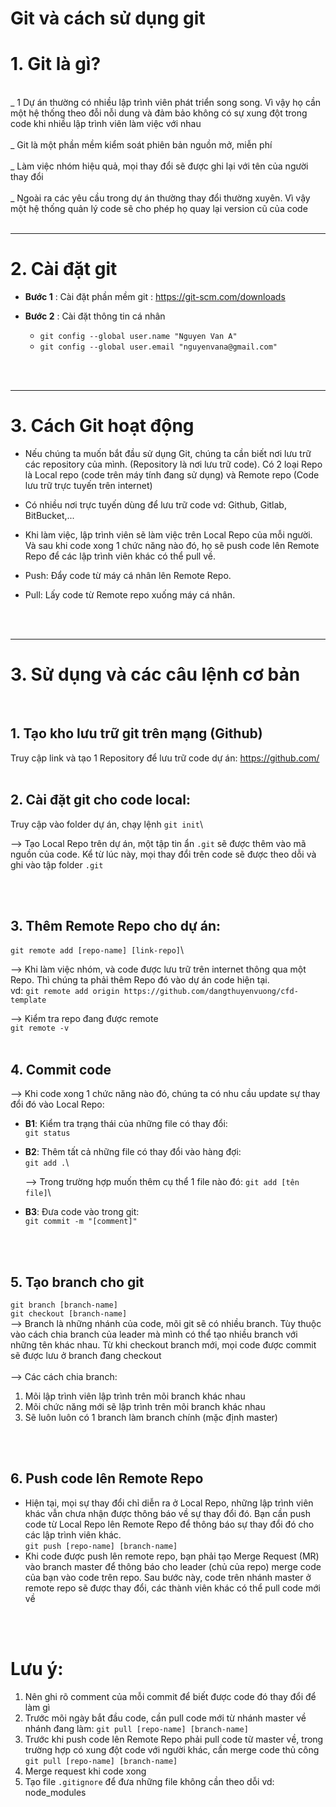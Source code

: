# Git và cách sử dụng git

# 1. Git là gì?
<br />
_ 1 Dự án thường có nhiều lập trình viên phát triển song song. Vì vậy họ cần một hệ thống theo đỗi nỗi dung và đảm bảo không có sự xung đột trong code khi nhiều lập trình viên làm việc với nhau
<br />
<br />
_ Git là một phần mềm kiểm soát phiên bản nguồn mở, miễn phí 
<br />
<br />
_ Làm việc nhóm hiệu quả, mọi thay đổi sẽ được ghi lại với tên của người thay đổi
<br />
<br />
_ Ngoài ra các yêu cầu trong dự án thường thay đổi thường xuyên. Vì vậy một hệ thống quản lý code sẽ cho phép họ quay lại version cũ của code
<br />
<br />

---------
# 2. Cài đặt git
- **Bước 1** : Cài đặt phần mềm git : https://git-scm.com/downloads

- **Bước 2** : Cài đặt thông tin cá nhân

  - `git config --global user.name "Nguyen Van A"`
  - `git config --global user.email "nguyenvana@gmail.com"`

<br />
<br />

--------
# 3. Cách Git hoạt động

- Nếu chúng ta muốn bắt đầu sử dụng Git, chúng ta cần biết nơi lưu trữ các repository của mình. (Repository là nơi lưu trữ code). Có 2 loại Repo là Local repo (code trên máy tính đang sử dụng) và Remote repo (Code lưu trữ trực tuyến trên internet)


- Có nhiều nơi trực tuyến dùng để lưu trữ code vd: Github, Gitlab, BitBucket,...

- Khi làm việc, lập trình viên sẽ làm việc trên Local Repo của mỗi người. Và sau khi code xong 1 chức năng nào đó, họ sẽ push code lên Remote Repo để các lập trình viên khác có thể pull về.


* Push: Đẩy code từ máy cá nhân lên Remote Repo.

* Pull: Lấy code từ Remote repo xuống máy cá nhân.
<br />
<br />

--------
# 3. Sử dụng và các câu lệnh cơ bản
<br />

## 1. Tạo kho lưu trữ git trên mạng (Github)
Truy cập link và tạo 1 Repository để lưu trữ code dự án: https://github.com/
<br />
<br />

## 2. Cài đặt git cho code local: 
Truy cập vào folder dự án, chạy lệnh `git init`\

--> Tạo Local Repo trên dự án, một tập tin ẩn `.git` sẽ được thêm vào mã nguồn của code. Kể từ lúc này, mọi thay đổi trên  code sẽ được theo dỗi và ghi vào tập folder `.git`


<br />
<br />

## 3. Thêm Remote Repo cho dự án: 
`git remote add [repo-name] [link-repo]`\

--> Khi làm việc nhóm, và code được lưu trữ trên internet thông qua một Repo. Thì chúng ta phải thêm Repo đó vào dự án code hiện tại.\
vd: `git remote add origin https://github.com/dangthuyenvuong/cfd-template`

--> Kiểm tra repo đang được remote\
`git remote -v`
<br />
<br />


## 4. Commit code
--> Khi code xong 1 chức năng nào đó, chúng ta có nhu cầu update sự thay đổi đó vào Local Repo:

- **B1**: Kiểm tra trạng thái của những file có thay đổi: \
`git status`

- **B2**: Thêm tất cả những file có thay đổi vào hàng đợi: \
`git add .`\

  --> Trong trường hợp muốn thêm cụ thể 1 file nào đó: `git add [tên file]`\
- **B3**: Đưa code vào trong git: \
`git commit -m "[comment]"`

<br />
<br />

## 5. Tạo branch cho git
`git branch [branch-name]`\
`git checkout [branch-name]`\
--> Branch là những nhánh của code, mõi git sẽ có nhiều branch. Tùy thuộc vào cách chia branch của leader mà mình có thể tạo nhiều branch với những tên khác nhau. Từ khi checkout branch mới, mọi code được commit sẽ được lưu ở branch đang checkout \
<br />
--> Các cách chia branch:
1. Mõi lập trình viên lập trình trên mõi branch khác nhau
2. Mõi chức năng mới sẽ lập trình trên mõi branch khác nhau
3. Sẽ luôn luôn có 1 branch làm branch chính (mặc định master)
<br />
<br />


## 6. Push code lên Remote Repo
- Hiện tại, mọi sự thay đổi chỉ diễn ra ở Local Repo, những lập trình viên khác vẫn chưa nhận được thông báo về sự thay đổi đó. Bạn cần push code từ Local Repo lên Remote Repo để thông báo sự thay đổi đó cho các lập trình viên khác.\
`git push [repo-name] [branch-name]`
- Khi code được push lên remote repo, bạn phải tạo Merge Request (MR) vào branch master để thông báo cho leader (chủ của repo) merge code của bạn vào code trên repo. Sau bước này, code trên nhánh master ở remote repo sẽ được thay đổi, các thành viên khác có thể pull code mới về
<br />
<br />

# Lưu ý:
1. Nên ghi rõ comment của mỗi commit để biết được code đó thay đổi để làm gì
2. Trước mõi ngày bắt đầu code, cần pull code mới từ nhánh master về nhánh đang làm: `git pull [repo-name] [branch-name]`
3. Trước khi push code lên Remote Repo phải pull code từ master về, trong trường hợp có xung đột code với người khác, cần merge code thủ công `git pull [repo-name] [branch-name]`
4. Merge request khi code xong
5. Tạo file `.gitignore` để đưa những file không cần theo dỗi vd: node_modules